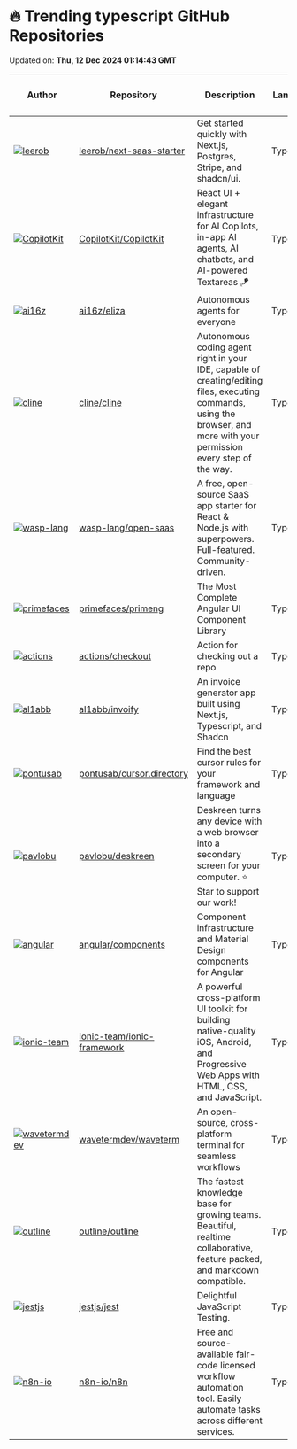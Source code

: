 # 🔥 Trending typescript GitHub Repositories

Updated on: **Thu, 12 Dec 2024 01:14:43 GMT**

| Author | Repository | Description | Language | ⭐ Total Stars | 🌟 Stars Today |
|--------|------------|-------------|----------|----------------|----------------|
| [![leerob](https://avatars.githubusercontent.com/u/9113740?s=40&v=4)](https://github.com/leerob) | [leerob/next-saas-starter](https://github.com/leerob/next-saas-starter) | Get started quickly with Next.js, Postgres, Stripe, and shadcn/ui. | TypeScript | 6315 | 365 |
| [![CopilotKit](https://avatars.githubusercontent.com/u/746397?s=40&v=4)](https://github.com/CopilotKit) | [CopilotKit/CopilotKit](https://github.com/CopilotKit/CopilotKit) | React UI + elegant infrastructure for AI Copilots, in-app AI agents, AI chatbots, and AI-powered Textareas 🪁 | TypeScript | 13627 | 172 |
| [![ai16z](https://private-avatars.githubusercontent.com/u/18633264?jwt=eyJhbGciOiJIUzI1NiIsInR5cCI6IkpXVCJ9.eyJpc3MiOiJnaXRodWIuY29tIiwiYXVkIjoicmF3LmdpdGh1YnVzZXJjb250ZW50LmNvbSIsImtleSI6ImtleTEiLCJleHAiOjE3MzM5NDMxMjAsIm5iZiI6MTczMzk0MTkyMCwicGF0aCI6Ii91LzE4NjMzMjY0In0.zKyJ1Xl66zdMbWSTDrw3aid-AaTfadnPqt4PGyMmMsk&s=40&v=4)](https://github.com/ai16z) | [ai16z/eliza](https://github.com/ai16z/eliza) | Autonomous agents for everyone | TypeScript | 3867 | 158 |
| [![cline](https://avatars.githubusercontent.com/u/7799382?s=40&v=4)](https://github.com/cline) | [cline/cline](https://github.com/cline/cline) | Autonomous coding agent right in your IDE, capable of creating/editing files, executing commands, using the browser, and more with your permission every step of the way. | TypeScript | 14266 | 94 |
| [![wasp-lang](https://avatars.githubusercontent.com/u/70215737?s=40&v=4)](https://github.com/wasp-lang) | [wasp-lang/open-saas](https://github.com/wasp-lang/open-saas) | A free, open-source SaaS app starter for React & Node.js with superpowers. Full-featured. Community-driven. | TypeScript | 8532 | 25 |
| [![primefaces](https://avatars.githubusercontent.com/u/69278826?s=40&v=4)](https://github.com/primefaces) | [primefaces/primeng](https://github.com/primefaces/primeng) | The Most Complete Angular UI Component Library | TypeScript | 10701 | 13 |
| [![actions](https://avatars.githubusercontent.com/u/12102068?s=40&v=4)](https://github.com/actions) | [actions/checkout](https://github.com/actions/checkout) | Action for checking out a repo | TypeScript | 6018 | 3 |
| [![al1abb](https://avatars.githubusercontent.com/u/60220042?s=40&v=4)](https://github.com/al1abb) | [al1abb/invoify](https://github.com/al1abb/invoify) | An invoice generator app built using Next.js, Typescript, and Shadcn | TypeScript | 1517 | 221 |
| [![pontusab](https://avatars.githubusercontent.com/u/655158?s=40&v=4)](https://github.com/pontusab) | [pontusab/cursor.directory](https://github.com/pontusab/cursor.directory) | Find the best cursor rules for your framework and language | TypeScript | 1893 | 18 |
| [![pavlobu](https://avatars.githubusercontent.com/u/14937251?s=40&v=4)](https://github.com/pavlobu) | [pavlobu/deskreen](https://github.com/pavlobu/deskreen) | Deskreen turns any device with a web browser into a secondary screen for your computer. ⭐️ Star to support our work! | TypeScript | 17731 | 27 |
| [![angular](https://avatars.githubusercontent.com/u/4450522?s=40&v=4)](https://github.com/angular) | [angular/components](https://github.com/angular/components) | Component infrastructure and Material Design components for Angular | TypeScript | 24421 | 12 |
| [![ionic-team](https://avatars.githubusercontent.com/u/2721089?s=40&v=4)](https://github.com/ionic-team) | [ionic-team/ionic-framework](https://github.com/ionic-team/ionic-framework) | A powerful cross-platform UI toolkit for building native-quality iOS, Android, and Progressive Web Apps with HTML, CSS, and JavaScript. | TypeScript | 51178 | 14 |
| [![wavetermdev](https://avatars.githubusercontent.com/u/16651283?s=40&v=4)](https://github.com/wavetermdev) | [wavetermdev/waveterm](https://github.com/wavetermdev/waveterm) | An open-source, cross-platform terminal for seamless workflows | TypeScript | 4777 | 112 |
| [![outline](https://avatars.githubusercontent.com/u/380914?s=40&v=4)](https://github.com/outline) | [outline/outline](https://github.com/outline/outline) | The fastest knowledge base for growing teams. Beautiful, realtime collaborative, feature packed, and markdown compatible. | TypeScript | 28802 | 15 |
| [![jestjs](https://avatars.githubusercontent.com/u/1404810?s=40&v=4)](https://github.com/jestjs) | [jestjs/jest](https://github.com/jestjs/jest) | Delightful JavaScript Testing. | TypeScript | 44341 | 3 |
| [![n8n-io](https://avatars.githubusercontent.com/u/6249596?s=40&v=4)](https://github.com/n8n-io) | [n8n-io/n8n](https://github.com/n8n-io/n8n) | Free and source-available fair-code licensed workflow automation tool. Easily automate tasks across different services. | TypeScript | 51250 | 122 |

